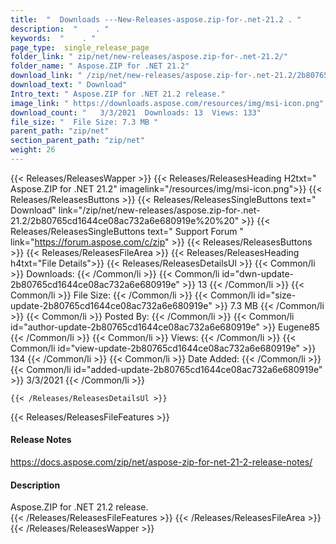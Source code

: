 ```yaml
---
title:  "  Downloads ---New-Releases-aspose.zip-for-.net-21.2 . " 
description:  "    . " 
keywords:  "    . " 
page_type:  single_release_page
folder_link: " zip/net/new-releases/aspose.zip-for-.net-21.2/"
folder_name: " Aspose.ZIP for .NET 21.2"
download_link: " /zip/net/new-releases/aspose.zip-for-.net-21.2/2b80765cd1644ce08ac732a6e680919e"
download_text: " Download"
Intro_text: " Aspose.ZIP for .NET 21.2 release."
image_link: " https://downloads.aspose.com/resources/img/msi-icon.png"
download_count: "   3/3/2021  Downloads: 13  Views: 133"
file_size: "  File Size: 7.3 MB "
parent_path: "zip/net"
section_parent_path: "zip/net"
weight: 26 
---
```


{{< Releases/ReleasesWapper >}}
  {{< Releases/ReleasesHeading H2txt=" Aspose.ZIP for .NET 21.2" imagelink="/resources/img/msi-icon.png">}}
  {{< Releases/ReleasesButtons >}}
    {{< Releases/ReleasesSingleButtons text=" Download" link="/zip/net/new-releases/aspose.zip-for-.net-21.2/2b80765cd1644ce08ac732a6e680919e%20%20" >}}
    {{< Releases/ReleasesSingleButtons text=" Support Forum " link="https://forum.aspose.com/c/zip" >}}
  {{< Releases/ReleasesButtons >}}
  {{< Releases/ReleasesFileArea >}}
    {{< Releases/ReleasesHeading h4txt="File Details">}}
    {{< Releases/ReleasesDetailsUl >}}
            {{< Common/li  >}} Downloads: {{< /Common/li >}} 
      {{< Common/li id="dwn-update-2b80765cd1644ce08ac732a6e680919e" >}} 13 {{< /Common/li >}} 
      {{< Common/li  >}} File Size: {{< /Common/li >}} 
      {{< Common/li id="size-update-2b80765cd1644ce08ac732a6e680919e" >}} 7.3 MB {{< /Common/li >}} 
      {{< Common/li  >}} Posted By: {{< /Common/li >}} 
      {{< Common/li id="author-update-2b80765cd1644ce08ac732a6e680919e" >}} Eugene85 {{< /Common/li >}} 
      {{< Common/li  >}} Views: {{< /Common/li >}} 
      {{< Common/li id="view-update-2b80765cd1644ce08ac732a6e680919e" >}} 134 {{< /Common/li >}} 
      {{< Common/li  >}} Date Added: {{< /Common/li >}} 
      {{< Common/li id="added-update-2b80765cd1644ce08ac732a6e680919e" >}} 3/3/2021 {{< /Common/li >}} 

    {{< /Releases/ReleasesDetailsUl >}}

  {{< Releases/ReleasesFileFeatures >}}
      <h4>Release Notes</h4><div><a href="https://docs.aspose.com/zip/net/aspose-zip-for-net-21-2-release-notes/">https://docs.aspose.com/zip/net/aspose-zip-for-net-21-2-release-notes/</a></div><h4>Description</h4><div class="HTMLDescription">Aspose.ZIP for .NET 21.2 release.</div>
  {{< /Releases/ReleasesFileFeatures >}}
 {{< /Releases/ReleasesFileArea >}}
{{< /Releases/ReleasesWapper >}}


